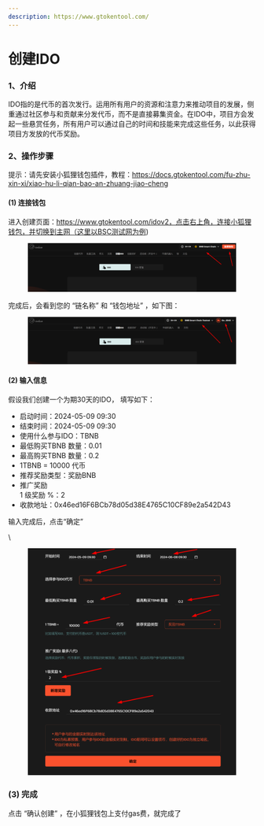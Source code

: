 ```yaml
---
description: https://www.gtokentool.com/
---
```


# 创建IDO

### 1、介绍

IDO指的是代币的首次发行。运用所有用户的资源和注意力来推动项目的发展，侧重通过社区参与和贡献来分发代币，而不是直接募集资金。在IDO中，项目方会发起一些悬赏任务，所有用户可以通过自己的时间和技能来完成这些任务，以此获得项目方发放的代币奖励。

### 2、操作步骤

提示：请先安装小狐狸钱包插件，教程：https://docs.gtokentool.com/fu-zhu-xin-xi/xiao-hu-li-qian-bao-an-zhuang-jiao-cheng

#### (1) 连接钱包

进入创建页面：https://www.gtokentool.com/idov2，点击右上角，连接小狐狸钱包，并切换到主网（这里以BSC测试网为例)

<figure><img src="../.gitbook/assets/image.png" alt=""><figcaption></figcaption></figure>

完成后，会看到您的 “链名称” 和 “钱包地址” ，如下图：

<figure><img src="../.gitbook/assets/image (1).png" alt=""><figcaption></figcaption></figure>

#### (2) 输入信息

假设我们创建一个为期30天的IDO， 填写如下：

* 启动时间：2024-05-09 09:30
* 结束时间：2024-05-09 09:30
* 使用什么参与IDO：TBNB
* 最低购买TBNB 数量：0.01
* 最高购买TBNB 数量：0.2
* 1TBNB = 10000  代币
* 推荐奖励类型：奖励BNB
* 推广奖励\
  1 级奖励 %：2
* 收款地址：0x46ed16F6BCb78d05d38E4765C10CF89e2a542D43

输入完成后，点击“确定”

\


<figure><img src="../.gitbook/assets/000 (1).jpg" alt=""><figcaption></figcaption></figure>

### (3) 完成

点击 “确认创建” ，在小狐狸钱包上支付gas费，就完成了

<figure><img src="https://lh7-us.googleusercontent.com/POVUIiidovE1ZrUPpyv-zBplcKrts5ZNNS85Mh4w9Q8DZZU--WMt7OGaASOtQ4eVC2DxYV-1MsRD74pdhlfHUbx-NVc-6DcvXkEzIP1xVlEjHS2rYBYY8_BjdMa9VK81b0VN3ILfhP__NUDAI06K8y0" alt=""><figcaption></figcaption></figure>
